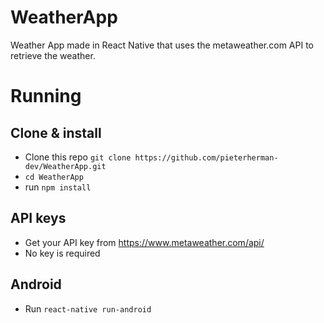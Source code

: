 # WeatherApp

Weather App made in React Native that uses the metaweather.com API to retrieve the weather. 

# Running

## Clone & install

+ Clone this repo `git clone https://github.com/pieterherman-dev/WeatherApp.git`
+ `cd WeatherApp`
+ run `npm install`

## API keys
+ Get your API key from https://www.metaweather.com/api/
+ No key is required

## Android

+ Run `react-native run-android`
